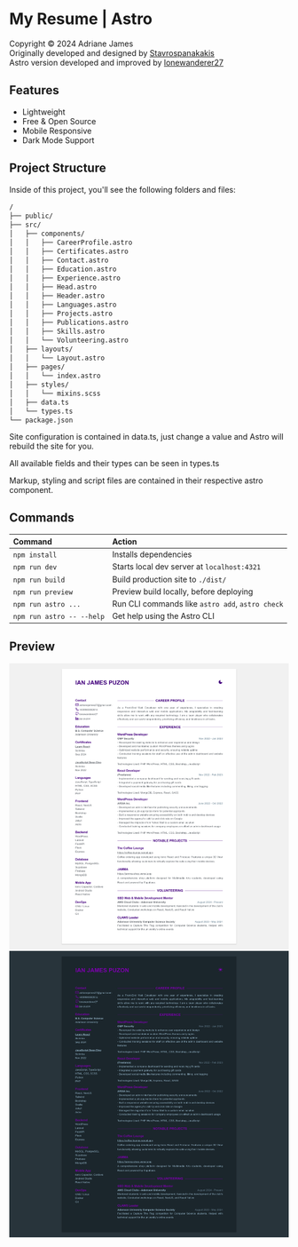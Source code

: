 # My Resume | Astro

Copyright © 2024 Adriane James </br>
Originally developed and designed by [Stavrospanakakis](https://github.com/Stavrospanakakis) </br>
Astro version developed and improved by [lonewanderer27](https://github.com/lonewanderer27)


## Features
- Lightweight
- Free & Open Source
- Mobile Responsive
- Dark Mode Support


## Project Structure

Inside of this project, you'll see the following folders and files:

```text
/
├── public/
├── src/
│   ├── components/
│   │   ├── CareerProfile.astro
│   │   ├── Certificates.astro
│   │   ├── Contact.astro
│   │   ├── Education.astro
│   │   ├── Experience.astro
│   │   ├── Head.astro
│   │   ├── Header.astro
│   │   ├── Languages.astro
│   │   ├── Projects.astro
│   │   ├── Publications.astro
│   │   ├── Skills.astro
│   │   └── Volunteering.astro
│   ├── layouts/
│   │   └── Layout.astro
│   ├── pages/
│   │   └── index.astro
│   ├── styles/
│   │   └── mixins.scss
│   ├── data.ts
│   └── types.ts
└── package.json
```

Site configuration is contained in data.ts, just change a value and Astro will rebuild the site for you. 

All available fields and their types can be seen in types.ts

Markup, styling and script files are contained in their respective astro component.


## Commands

| Command                   | Action                                           |
| :------------------------ | :----------------------------------------------- |
| `npm install`             | Installs dependencies                            |
| `npm run dev`             | Starts local dev server at `localhost:4321`      |
| `npm run build`           | Build production site to `./dist/`               |
| `npm run preview`         | Preview build locally, before deploying          |
| `npm run astro ...`       | Run CLI commands like `astro add`, `astro check` |
| `npm run astro -- --help` | Get help using the Astro CLI                     |


## Preview
![Preview](./preview.png)
![Preview Dark](./preview-dark.png)